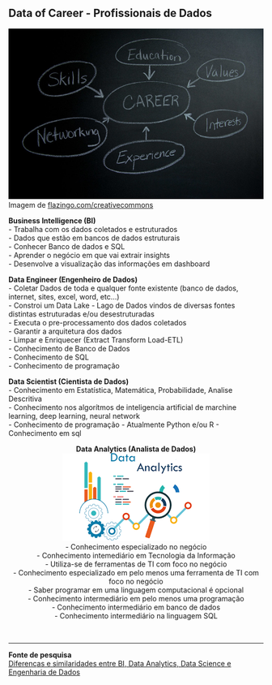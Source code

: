 <h2>Data of Career - Profissionais de Dados</h2>
<p><img src="/3-img/career_job_descr.jpg"><br>
Imagem de <a href="https://www.flazingo.com/creativecommons">flazingo.com/creativecommons</a></p>
<p><strong>Business Intelligence (BI)</strong><br>
 - Trabalha com os dados coletados e estruturados<br>
 - Dados que estão em bancos de dados estruturais<br>
 - Conhecer Banco de dados e SQL<br>
 - Aprender o negócio em que vai extrair insights<br>
 - Desenvolve a visualização das informações em dashboard
</p>
<p><strong>Data Engineer (Engenheiro de Dados)</strong><br>
 - Coletar Dados de toda e qualquer fonte existente (banco de dados, internet, sites, excel, word, etc...)<br>
 - Constroi um Data Lake - Lago de Dados vindos de diversas fontes distintas estruturadas e/ou desestruturadas<br>
 - Executa o pre-processamento dos dados coletados<br>
 - Garantir a arquitetura dos dados<br>
 - Limpar e Enriquecer (Extract Transform Load-ETL)<br>
 - Conhecimento de Banco de Dados<br>
 - Conhecimento de SQL<br>
 - Conhecimento de programação
</p>
<p><strong>Data Scientist (Cientista de Dados)</strong><br>
 - Conhecimento em Estatística, Matemática, Probabilidade, Analise Descritiva<br>
 - Conhecimento nos algorítmos de inteligencia artificial de marchine learning, deep learning, neural network<br>
 - Conhecimento de programação - Atualmente Python e/ou R
 - Conhecimento em sql
</p>
<p align="center"><strong>Data Analytics (Analista de Dados)</strong><br>
<img src="/3-img/data_analytic_career.png"><br>
 - Conhecimento especializado no negócio<br>
 - Conhecimento intemediário em Tecnologia da Informação<br>
 - Utiliza-se de ferramentas de TI com foco no negócio<br>
 - Conhecimento especializado em pelo menos uma ferramenta de TI com foco no negócio<br>
 - Saber programar em uma linguagem computacional é opcional<br>
 - Conhecimento intermediário em pelo menos uma programação<br>
 - Conhecimento intermediário em banco de dados<br>
 - Conhecimento intermediário na linguagem SQL
</p>
<br>
<hr>
<p><strong>Fonte de pesquisa</strong><br>
<a href="https://youtu.be/WPfC7sIJGdo">Diferenças e similaridades entre BI, Data Analytics, Data Science e Engenharia de Dados</a>
</p>
